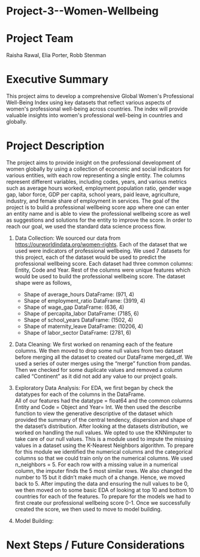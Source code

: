 # Project-3--Women-Wellbeing

# Project Team 
Raisha Rawal, Elia Porter, Robb Stenman

# Executive Summary
This project aims to develop a comprehensive Global Women's Professional Well-Being Index using key datasets that reflect various aspects of women's professional well-being across countries. The index will provide valuable insights into women's professional well-being in countries and globally.

# Project Description
The project aims to provide insight on the professional development of women globally by using a collection of economic and social indicators for various entities, with each row representing a single entity. The columns represent different variables, including codes, years, and various metrics such as average hours worked, employment population ratio, gender wage gap, labor force, GDP per capita, school years, paid leave, agriculture, industry, and female share of employment in services.
The goal of the project is to build a professional wellbeing score app where one can enter an entity name and is able to view the professional wellbeing score as well as suggestions and solutions for the entity to improve the score. 
In order to reach our goal, we used the standard data science process flow. 

1.	Data Collection: We sourced our data from https://ourworldindata.org/women-rights. Each of the dataset that we used were indicators of professional wellbeing. We used 7 datasets for this project, each of the dataset would be used to predict the professional wellbeing score. Each dataset had three common columns: Entity, Code and Year. Rest of the columns were unique features which would be used to build the professional wellbeing score. The dataset shape were as follows,
    -	Shape of average_hours DataFrame: (971, 4)
    -	Shape of employment_ratio DataFrame: (3919, 4)
    -	Shape of wage_gap DataFrame: (636, 4)
    -	Shape of percapita_labor DataFrame: (7185, 6)
    -	Shape of school_years DataFrame: (1502, 4)
    -	Shape of maternity_leave DataFrame: (10206, 4)
    -	Shape of labor_sector DataFrame: (2781, 6)
2.	Data Cleaning: We first worked on renaming each of the feature columns. We then moved to drop some null values from two dataset before merging all the dataset to created our DataFrame merged_df. We used a series of outer merges using the “merge” function from pandas. Then we checked for some duplicate values and removed a column called “Continent” as it did not add any value to our project goals. 

3.	Exploratory Data Analysis: For EDA, we first began by check the datatypes for each of the columns in the DataFrame.     
    All of our features had the datatype = float64 and the common columns Entity and Code = Object and Year= Int. 
    We then used the describe function to view the generative descriptive of the dataset which provided the summary of the central tendency, dispersion and shape of the dataset’s distribution. 
    After looking at the datasets distribution, we worked on handling the null values. We opted to use the KNNimputer to take care of our null values. This is a module used to impute the missing values in a dataset using the K-Nearest Neighbors algorithm.  To prepare for this module we identified the numerical columns and the categorical columns so that we could train only on the numerical columns. We used n_neighbors = 5. For each row with a missing value in a numerical column, the imputer finds the 5 most similar rows. We also changed the number to 15 but it didn’t make much of a change. Hence, we moved back to 5. 
    After imputing the data and ensuring the null values to be 0, we then moved on to some basic EDA of looking at top 10 and bottom 10 countries for each of the features.
    To prepare for the models we had to first create our professional wellbeing score 0-1. Once we successfully created the score, we then used to move to model building. 

4.	Model Building: 


# Next Steps / Future Considerations